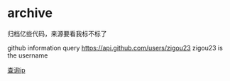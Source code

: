 # archive

归档亿些代码，来源要看我标不标了

github information query https://api.github.com/users/zigou23 zigou23 is the username

[查询ip](https://1.1.1.1/cdn-cgi/trace)
